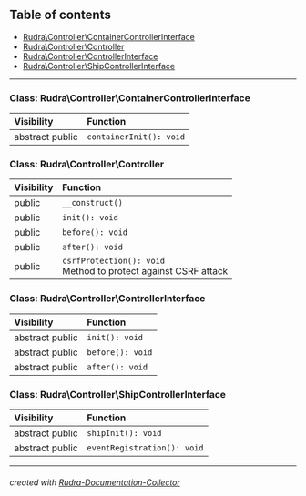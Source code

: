 ## Table of contents
- [Rudra\Controller\ContainerControllerInterface](#rudra_controller_containercontrollerinterface)
- [Rudra\Controller\Controller](#rudra_controller_controller)
- [Rudra\Controller\ControllerInterface](#rudra_controller_controllerinterface)
- [Rudra\Controller\ShipControllerInterface](#rudra_controller_shipcontrollerinterface)
<hr>

<a id="rudra_controller_containercontrollerinterface"></a>

### Class: Rudra\Controller\ContainerControllerInterface
| Visibility | Function |
|:-----------|:---------|
| abstract public | `containerInit(): void`<br> |


<a id="rudra_controller_controller"></a>

### Class: Rudra\Controller\Controller
| Visibility | Function |
|:-----------|:---------|
| public | `__construct()`<br> |
| public | `init(): void`<br> |
| public | `before(): void`<br> |
| public | `after(): void`<br> |
| public | `csrfProtection(): void`<br>Method to protect against CSRF attack |


<a id="rudra_controller_controllerinterface"></a>

### Class: Rudra\Controller\ControllerInterface
| Visibility | Function |
|:-----------|:---------|
| abstract public | `init(): void`<br> |
| abstract public | `before(): void`<br> |
| abstract public | `after(): void`<br> |


<a id="rudra_controller_shipcontrollerinterface"></a>

### Class: Rudra\Controller\ShipControllerInterface
| Visibility | Function |
|:-----------|:---------|
| abstract public | `shipInit(): void`<br> |
| abstract public | `eventRegistration(): void`<br> |
<hr>

###### created with [Rudra-Documentation-Collector](#https://github.com/Jagepard/Rudra-Documentation-Collector)
